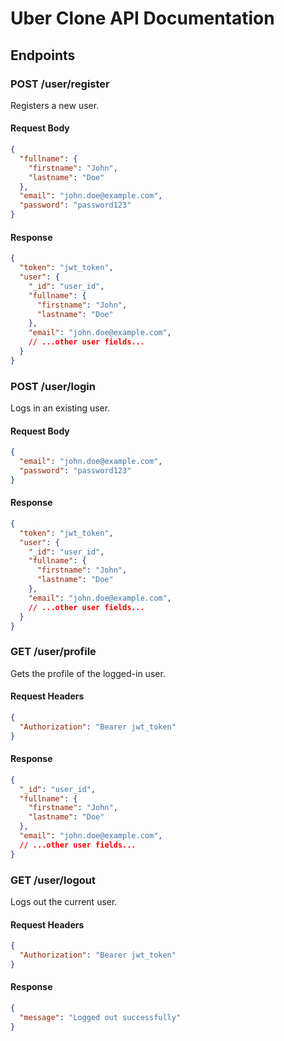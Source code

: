 # Uber Clone API Documentation

## Endpoints

### POST /user/register

Registers a new user.

#### Request Body

```json
{
  "fullname": {
    "firstname": "John",
    "lastname": "Doe"
  },
  "email": "john.doe@example.com",
  "password": "password123"
}
```

#### Response

```json
{
  "token": "jwt_token",
  "user": {
    "_id": "user_id",
    "fullname": {
      "firstname": "John",
      "lastname": "Doe"
    },
    "email": "john.doe@example.com",
    // ...other user fields...
  }
}
```

### POST /user/login

Logs in an existing user.

#### Request Body

```json
{
  "email": "john.doe@example.com",
  "password": "password123"
}
```

#### Response

```json
{
  "token": "jwt_token",
  "user": {
    "_id": "user_id",
    "fullname": {
      "firstname": "John",
      "lastname": "Doe"
    },
    "email": "john.doe@example.com",
    // ...other user fields...
  }
}
```

### GET /user/profile

Gets the profile of the logged-in user.

#### Request Headers

```json
{
  "Authorization": "Bearer jwt_token"
}
```

#### Response

```json
{
  "_id": "user_id",
  "fullname": {
    "firstname": "John",
    "lastname": "Doe"
  },
  "email": "john.doe@example.com",
  // ...other user fields...
}
```

### GET /user/logout

Logs out the current user.

#### Request Headers

```json
{
  "Authorization": "Bearer jwt_token"
}
```

#### Response

```json
{
  "message": "Logged out successfully"
}
```